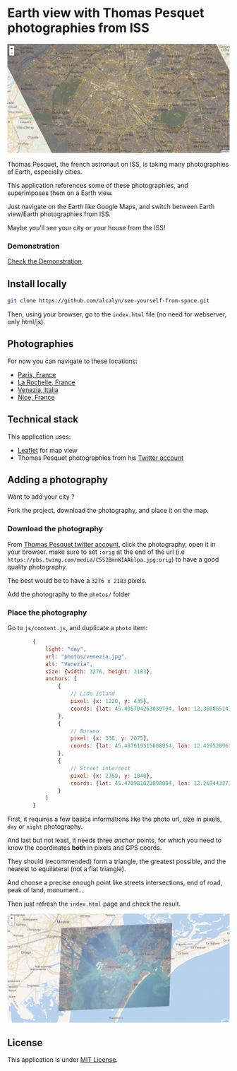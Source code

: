 Earth view with Thomas Pesquet photographies from ISS
=====================================================

![Paris from ISS](screenshot.jpg)

Thomas Pesquet, the french astronaut on ISS,
is taking many photographies of Earth, especially cities.

This application references some of these photographies,
and superimposes them on a Earth view.

Just navigate on the Earth like Google Maps,
and switch between Earth view/Earth photographies from ISS.

Maybe you'll see your city or your house from the ISS!


### Demonstration

[Check the Demonstration](https://alcalyn.github.io/see-yourself-from-space).


## Install locally

``` bash
git clone https://github.com/alcalyn/see-yourself-from-space.git
```

Then, using your browser, go to the `index.html` file
(no need for webserver, only html/js).


## Photographies

For now you can navigate to these locations:

 - [Paris, France](https://alcalyn.github.io/see-yourself-from-space/#11/48.8561/2.3494)
 - [La Rochelle, France](https://alcalyn.github.io/see-yourself-from-space/#13/46.1581/-1.1726)
 - [Venezia, Italia](https://alcalyn.github.io/see-yourself-from-space/#12/45.4323/12.3459)
 - [Nice, France](https://alcalyn.github.io/see-yourself-from-space/#11/43.6641/7.3001)


## Technical stack

This application uses:

 - [Leaflet](http://leafletjs.com/) for map view
 - Thomas Pesquet photographies from his [Twitter account](https://twitter.com/Thom_astro)


## Adding a photography

Want to add your city ?

Fork the project, download the photography, and place it on the map.

### Download the photography

From [Thomas Pesquet twitter account](https://twitter.com/Thom_astro),
click the photography, open it in your browser.
make sure to set `:orig` at the end of the url (i.e `https://pbs.twimg.com/media/C5S2BmnWIAAblpa.jpg:orig`)
to have a good quality photography.

The best would be to have a `3276 x 2183` pixels.

Add the photography to the `photos/` folder

### Place the photography

Go to `js/content.js`, and duplicate a `photo` item:

``` js
        {
            light: "day",
            url: "photos/venezia.jpg",
            alt: "Venezia",
            size: {width: 3276, height: 2183},
            anchors: [
                {
                    // Lido Island
                    pixel: {x: 1220, y: 435},
                    coords: {lat: 45.405704263039794, lon: 12.360885143280031}
                },
                {
                    // Burano
                    pixel: {x: 336, y: 2075},
                    coords: {lat: 45.487019515608054, lon: 12.41952896118164}
                },
                {
                    // Street intersect
                    pixel: {x: 2769, y: 1840},
                    coords: {lat: 45.470981023898084, lon: 12.269443273544313}
                }
            ]
        }
```

First, it requires a few basics informations like
the photo url, size in pixels, `day` or `night` photography.

And last but not least, it needs three *anchor* points,
for which you need to know the coordinates **both** in pixels and GPS coords.

They should (recommended) form a triangle, the greatest possible,
and the nearest to equilateral (not a flat triangle).

And choose a precise enough point like streets intersections,
end of road, peak of land, monument...

Then just refresh the `index.html` page and check the result.

![Example with Venezia](example-venezia.jpg)

## License

This application is under [MIT License](LICENSE).
